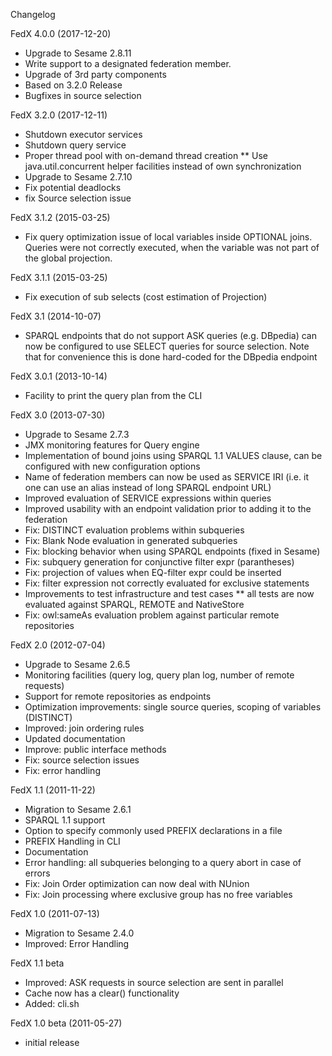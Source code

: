 Changelog

FedX 4.0.0 (2017-12-20)
 * Upgrade to Sesame 2.8.11
 * Write support to a designated federation member.
 * Upgrade of 3rd party components
 * Based on 3.2.0 Release
 * Bugfixes in source selection
 
FedX 3.2.0 (2017-12-11)
 * Shutdown executor services
 * Shutdown query service
 * Proper thread pool with on-demand thread creation 
 ** Use java.util.concurrent helper facilities instead of own synchronization
 * Upgrade to Sesame 2.7.10
 * Fix potential deadlocks
 * fix Source selection issue
 
FedX 3.1.2 (2015-03-25)
 * Fix query optimization issue of local variables inside OPTIONAL joins.
   Queries were not correctly executed, when the variable was not part of
   the global projection.
   
FedX 3.1.1 (2015-03-25)
 * Fix execution of sub selects (cost estimation of Projection)
 
FedX 3.1 (2014-10-07)
 * SPARQL endpoints that do not support ASK queries (e.g. DBpedia) can now
   be configured to use SELECT queries for source selection. Note that for
   convenience this is done hard-coded for the DBpedia endpoint
   
FedX 3.0.1 (2013-10-14)
 * Facility to print the query plan from the CLI

FedX 3.0 (2013-07-30)
 * Upgrade to Sesame 2.7.3
 * JMX monitoring features for Query engine
 * Implementation of bound joins using SPARQL 1.1 VALUES clause, can be configured 
   with new configuration options
 * Name of federation members can now be used as SERVICE IRI (i.e. it
   one can use an alias instead of long SPARQL endpoint URL) 
 * Improved evaluation of SERVICE expressions within queries
 * Improved usability with an endpoint validation prior to adding it to the federation
 * Fix: DISTINCT evaluation problems within subqueries
 * Fix: Blank Node evaluation in generated subqueries
 * Fix: blocking behavior when using SPARQL endpoints (fixed in Sesame)
 * Fix: subquery generation for conjunctive filter expr (parantheses)
 * Fix: projection of values when EQ-filter expr could be inserted
 * Fix: filter expression not correctly evaluated for exclusive statements
 * Improvements to test infrastructure and test cases
 ** all tests are now evaluated against SPARQL, REMOTE and NativeStore
 * Fix: owl:sameAs evaluation problem against particular remote repositories

FedX 2.0 (2012-07-04)
 * Upgrade to Sesame 2.6.5
 * Monitoring facilities (query log, query plan log, number of remote requests)
 * Support for remote repositories as endpoints
 * Optimization improvements: single source queries, scoping of variables (DISTINCT)
 * Improved: join ordering rules
 * Updated documentation
 * Improve: public interface methods
 * Fix: source selection issues
 * Fix: error handling
 
FedX 1.1 (2011-11-22)
 * Migration to Sesame 2.6.1
 * SPARQL 1.1 support
 * Option to specify commonly used PREFIX declarations in a file
 * PREFIX Handling in CLI
 * Documentation
 * Error handling: all subqueries belonging to a query abort in case of errors
 * Fix: Join Order optimization can now deal with NUnion
 * Fix: Join processing where exclusive group has no free variables
 
FedX 1.0 (2011-07-13)
 * Migration to Sesame 2.4.0
 * Improved: Error Handling 

FedX 1.1 beta
 * Improved: ASK requests in source selection are sent in parallel
 * Cache now has a clear() functionality
 * Added: cli.sh
 
FedX 1.0 beta (2011-05-27)
 * initial release

